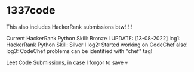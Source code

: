 # 1337code
This also includes HackerRank submissions btw!!!!!

Current HackerRank Python Skill: Bronze I
UPDATE: [13-08-2022]
  log1: HackerRank Python Skill: Silver I
  log2: Started working on CodeChef also!
  log3: CodeChef problems can be identified with "chef" tag!

Leet Code Submissions, in case I forgor to save 💀
